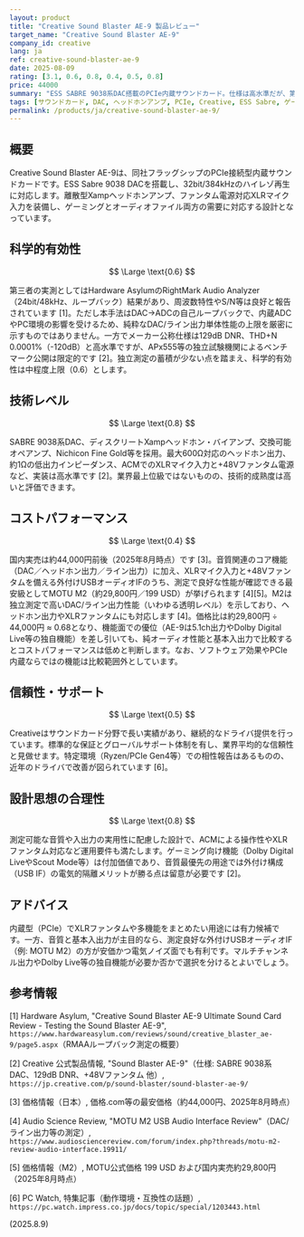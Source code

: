 ```yaml
---
layout: product
title: "Creative Sound Blaster AE-9 製品レビュー"
target_name: "Creative Sound Blaster AE-9"
company_id: creative
lang: ja
ref: creative-sound-blaster-ae-9
date: 2025-08-09
rating: [3.1, 0.6, 0.8, 0.4, 0.5, 0.8]
price: 44000
summary: "ESS SABRE 9038系DAC搭載のPCIe内蔵サウンドカード。仕様は高水準だが、第三者の標準化測定は限定的で、外付けUSBオーディオIFと比べるとコストパフォーマンスは伸び悩む。"
tags: [サウンドカード, DAC, ヘッドホンアンプ, PCIe, Creative, ESS Sabre, ゲーミング]
permalink: /products/ja/creative-sound-blaster-ae-9/
---
```


## 概要

Creative Sound Blaster AE-9は、同社フラッグシップのPCIe接続型内蔵サウンドカードです。ESS Sabre 9038 DACを搭載し、32bit/384kHzのハイレゾ再生に対応します。離散型Xampヘッドホンアンプ、ファンタム電源対応XLRマイク入力を装備し、ゲーミングとオーディオファイル両方の需要に対応する設計となっています。

## 科学的有効性

$$ \Large \text{0.6} $$

第三者の実測としてはHardware AsylumのRightMark Audio Analyzer（24bit/48kHz、ループバック）結果があり、周波数特性やS/N等は良好と報告されています [1]。ただし本手法はDAC→ADCの自己ループバックで、内蔵ADCやPC環境の影響を受けるため、純粋なDAC/ライン出力単体性能の上限を厳密に示すものではありません。一方でメーカー公称仕様は129dB DNR、THD+N 0.0001%（-120dB）と高水準ですが、APx555等の独立試験機関によるベンチマーク公開は限定的です [2]。独立測定の蓄積が少ない点を踏まえ、科学的有効性は中程度上限（0.6）とします。

## 技術レベル

$$ \Large \text{0.8} $$

SABRE 9038系DAC、ディスクリートXampヘッドホン・バイアンプ、交換可能オペアンプ、Nichicon Fine Gold等を採用。最大600Ω対応のヘッドホン出力、約1Ωの低出力インピーダンス、ACMでのXLRマイク入力と+48Vファンタム電源など、実装は高水準です [2]。業界最上位級ではないものの、技術的成熟度は高いと評価できます。

## コストパフォーマンス

$$ \Large \text{0.4} $$

国内実売は約44,000円前後（2025年8月時点）です [3]。音質関連のコア機能（DAC／ヘッドホン出力／ライン出力）に加え、XLRマイク入力と+48Vファンタムを備える外付けUSBオーディオIFのうち、測定で良好な性能が確認できる最安級としてMOTU M2（約29,800円／199 USD）が挙げられます [4][5]。M2は独立測定で高いDAC/ライン出力性能（いわゆる透明レベル）を示しており、ヘッドホン出力やXLRファンタムにも対応します [4]。価格比は約29,800円 ÷ 44,000円 ≈ 0.68となり、機能面での優位（AE-9は5.1ch出力やDolby Digital Live等の独自機能）を差し引いても、純オーディオ性能と基本入出力で比較するとコストパフォーマンスは低めと判断します。なお、ソフトウェア効果やPCIe内蔵ならではの機能は比較範囲外としています。

## 信頼性・サポート

$$ \Large \text{0.5} $$

Creativeはサウンドカード分野で長い実績があり、継続的なドライバ提供を行っています。標準的な保証とグローバルサポート体制を有し、業界平均的な信頼性と見做せます。特定環境（Ryzen/PCIe Gen4等）での相性報告はあるものの、近年のドライバで改善が図られています [6]。

## 設計思想の合理性

$$ \Large \text{0.8} $$

測定可能な音質や入出力の実用性に配慮した設計で、ACMによる操作性やXLRファンタム対応など運用要件も満たします。ゲーミング向け機能（Dolby Digital LiveやScout Mode等）は付加価値であり、音質最優先の用途では外付け構成（USB IF）の電気的隔離メリットが勝る点は留意が必要です [2]。

## アドバイス

内蔵型（PCIe）でXLRファンタムや多機能をまとめたい用途には有力候補です。一方、音質と基本入出力が主目的なら、測定良好な外付けUSBオーディオIF（例: MOTU M2）の方が安価かつ電気ノイズ面でも有利です。マルチチャンネル出力やDolby Live等の独自機能が必要か否かで選択を分けるとよいでしょう。

## 参考情報

[1] Hardware Asylum, "Creative Sound Blaster AE-9 Ultimate Sound Card Review - Testing the Sound Blaster AE-9", `https://www.hardwareasylum.com/reviews/sound/creative_blaster_ae-9/page5.aspx`（RMAAループバック測定の概要）

[2] Creative 公式製品情報, "Sound Blaster AE-9"（仕様: SABRE 9038系DAC、129dB DNR、+48Vファンタム 他）, `https://jp.creative.com/p/sound-blaster/sound-blaster-ae-9/`

[3] 価格情報（日本）, 価格.com等の最安価格（約44,000円、2025年8月時点）

[4] Audio Science Review, "MOTU M2 USB Audio Interface Review"（DAC/ライン出力等の測定）, `https://www.audiosciencereview.com/forum/index.php?threads/motu-m2-review-audio-interface.19911/`

[5] 価格情報（M2）, MOTU公式価格 199 USD および国内実売約29,800円（2025年8月時点）

[6] PC Watch, 特集記事（動作環境・互換性の話題）, `https://pc.watch.impress.co.jp/docs/topic/special/1203443.html`

(2025.8.9)